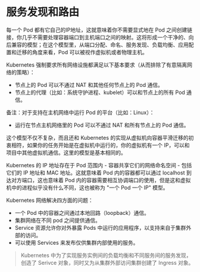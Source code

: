 # 服务发现和路由

每一个 Pod 都有它自己的IP地址，这就意味着你不需要显式地在 Pod 之间创建链接，你几乎不需要处理容器端口到主机端口之间的映射。这将形成一个干净的、向后兼容的模型；在这个模型里，从端口分配、命名、服务发现、负载均衡、应用配置和迁移的角度来看，Pod 可以被视作虚拟机或者物理主机。

Kubernetes 强制要求所有网络设施都满足以下基本要求（从而排除了有意隔离网络的策略）：

- 节点上的 Pod 可以不通过 NAT 和其他任何节点上的 Pod 通信。
- 节点上的代理（比如：系统守护进程、kubelet）可以和节点上的所有 Pod 通信。

备注：对于支持在主机网络中运行 Pod 的平台（比如：Linux）：

- 运行在节点主机网络里的 Pod 可以不通过 NAT 和所有节点上的 Pod 通信。

这个模型不仅不复杂，而且还和 Kubernetes 的实现从虚拟机向容器平滑迁移的初衷相符，如果你的任务开始是在虚拟机中运行的，你的虚拟机有一个 IP，可以和项目中其他虚拟机通信。这里的模型是基本相同的。

Kubernetes 的 IP 地址存在于 Pod 范围内 - 容器共享它们的网络命名空间 - 包括它们的 IP 地址和 MAC 地址。这就意味着 Pod 内的容器都可以通过 localhost 到达对方端口，这也意味着 Pod 内的容器需要相互协调端口的使用，但是这和虚拟机中的进程似乎没有什么不同，这也被称为 "一个 Pod 一个 IP" 模型。

Kubernetes 网络解决四方面的问题：

- 一个 Pod 中的容器之间通过本地回路（loopback）通信。
- 集群网络在不同 pod 之间提供通信。
- Service 资源允许你对外暴露 Pods 中运行的应用程序，以支持来自于集群外部的访问。
- 可以使用 Services 来发布仅供集群内部使用的服务。

> Kubernetes 中为了实现服务实例间的负载均衡和不同服务间的服务发现，创造了 Serivce 对象，同时又为从集群外部访问集群创建了 Ingress 对象。
